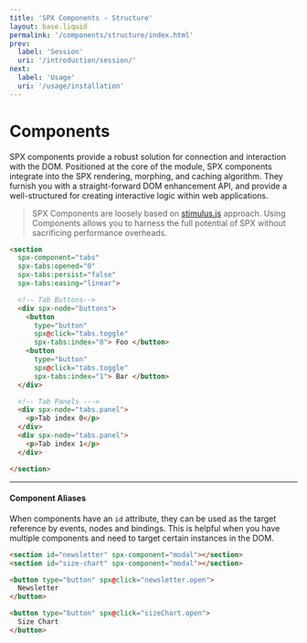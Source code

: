 ```yaml
---
title: 'SPX Components - Structure'
layout: base.liquid
permalink: '/components/structure/index.html'
prev:
  label: 'Session'
  uri: '/introduction/session/'
next:
  label: 'Usage'
  uri: '/usage/installation'
---
```


# Components

SPX components provide a robust solution for connection and interaction with the DOM. Positioned at the core of the module, SPX components integrate into the SPX rendering, morphing, and caching algorithm. They furnish you with a straight-forward DOM enhancement API, and provide a well-structured for creating interactive logic within web applications.

> SPX Components are loosely based on [stimulus.js](https://stimulus.hotwired.dev/) approach. Using Components allows you to harness the full potential of SPX without sacrificing performance overheads.

<!--prettier-ignore-->
```html
<section
  spx-component="tabs"
  spx-tabs:opened="0"
  spx-tabs:persist="false"
  spx-tabs:easing="linear">

  <!-- Tab Buttons-->
  <div spx-node="buttons">
    <button
      type="button"
      spx@click="tabs.toggle"
      spx-tabs:index="0"> Foo </button>
    <button
      type="button"
      spx@click="tabs.toggle"
      spx-tabs:index="1"> Bar </button>
  </div>

  <!-- Tab Panels --->
  <div spx-node="tabs.panel">
    <p>Tab index 0</p>
  </div>
  <div spx-node="tabs.panel">
    <p>Tab index 1</p>
  </div>

</section>
```

---

#### Component Aliases

When components have an `id` attribute, they can be used as the target reference by events, nodes and bindings. This is helpful when you have multiple components and need to target certain instances in the DOM.

<!--prettier-ignore-->
```html
<section id="newsletter" spx-component="modal"></section>
<section id="size-chart" spx-component="modal"></section>

<button type="button" spx@click="newsletter.open">
  Newsletter
</button>

<button type="button" spx@click="sizeChart.open">
  Size Chart
</button>
```

